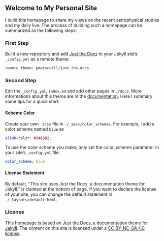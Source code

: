 ## Welcome to My Personal Site

I build this homepage to share my views on the recent astrophysical studies and my daily live. The process of building such a homepage can be summarized as the following steps:

### First Step
Build a new repository and add [Just the Docs](https://github.com/pmarsceill/just-the-docs) to your Jekyll site’s ```_config.yml``` as a remote theme:
```
remote_theme: pmarsceill/just-the-docs
```

### Second Step
Edit the ```_config.yml```, ```index.md``` and add other pages in ```./docs```. More informations about this theme are in the [documentation](https://pmarsceill.github.io/just-the-docs/). Here I summary some tips for a quick start:

#### Scheme Color
Create your own ```.scss``` file in ```./_sass/color_schemes```. For example, I add a color scheme named ```blue``` as
```scss
$link-color: #3A66D2;
```
To use the color scheme you make, only set the color_scheme parameter in your site’s ```_config.yml``` file:
```yaml
color_scheme: blue
```

#### License Statement
By default, "This site uses Just the Docs, a documentation theme for Jekyll." is claimed at the bottom of page. If you want to declare the license of your site, you can change the default statement in ```./_layouts/default.html```.

### License
This homepage is based on [Just the Docs](https://github.com/pmarsceill/just-the-docs), a documentation theme for [Jekyll](https://jekyllrb.com). The content on this site is licensed under a [CC BY-NC-SA 4.0 license](https://creativecommons.org/licenses/by-nc-sa/4.0/). 
